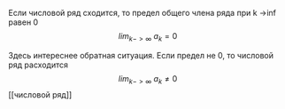 Если числовой ряд сходится, то предел общего члена ряда при k ->inf равен 0
$$lim_{k->\infty}\ a_k = 0$$

Здесь интереснее обратная ситуация. 
Если предел не 0, то числовой ряд расходится $$lim_{k->\infty}\ a_k \neq 0$$
[[числовой ряд]]